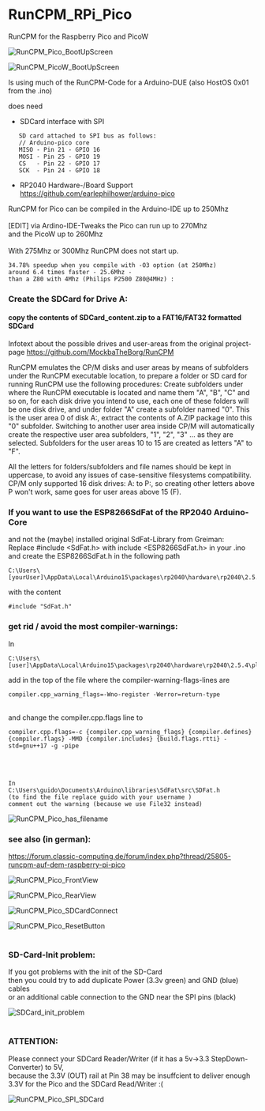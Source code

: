 # RunCPM_RPi_Pico
RunCPM for the Raspberry Pico and PicoW

![RunCPM_Pico_BootUpScreen](https://github.com/guidol70/RunCPM_RPi_Pico/raw/main/more_pictures/RunCPM_v6_6_Pico.jpg?raw=true)

![RunCPM_PicoW_BootUpScreen](https://github.com/guidol70/RunCPM_RPi_Pico/raw/main/more_pictures/RunCPM_v6_6_PicoW.jpg?raw=true)

Is using much of the RunCPM-Code for a Arduino-DUE (also HostOS 0x01 from the .ino)

does need
- SDCard interface with SPI 

```
   SD card attached to SPI bus as follows:
   // Arduino-pico core
   MISO - Pin 21 - GPIO 16
   MOSI - Pin 25 - GPIO 19
   CS   - Pin 22 - GPIO 17
   SCK  - Pin 24 - GPIO 18
```
- RP2040 Hardware-/Board Support https://github.com/earlephilhower/arduino-pico

RunCPM for Pico can be compiled in the Arduino-IDE up to 250Mhz<br/><br/>
[EDIT] via Ardino-IDE-Tweaks the Pico can run up to 270Mhz<br/>
and the PicoW up to 260Mhz<br/><br/>
With 275Mhz or 300Mhz RunCPM does not start up.

```
34.78% speedup when you compile with -O3 option (at 250Mhz)
around 6.4 times faster - 25.6Mhz - 
than a Z80 with 4Mhz (Philips P2500 Z80@4MHz) :
```

### Create the SDCard for Drive A:
#### copy the contents of SDCard_content.zip to a FAT16/FAT32 formatted SDCard
Infotext about the possible drives and user-areas from the original project-page 
https://github.com/MockbaTheBorg/RunCPM

RunCPM emulates the CP/M disks and user areas by means of subfolders under the RunCPM executable location, to prepare a folder or SD card for running RunCPM use the following procedures:
Create subfolders under where the RunCPM executable is located and name them "A", "B", "C" and so on, for each disk drive you intend to use, each one of these folders will be one disk drive, and under folder "A" create a subfolder named "0". This is the user area 0 of disk A:, extract the contents of A.ZIP package into this "0" subfolder. Switching to another user area inside CP/M will automatically create the respective user area subfolders, "1", "2", "3" ... as they are selected. Subfolders for the user areas 10 to 15 are created as letters "A" to "F".

All the letters for folders/subfolders and file names should be kept in uppercase, to avoid any issues of case-sensitive filesystems compatibility. CP/M only supported 16 disk drives: A: to P:, so creating other letters above P won't work, same goes for user areas above 15 (F).


### If you want to use the ESP8266SdFat of the RP2040 Arduino-Core
and not the (maybe) installed original SdFat-Library from Greiman:<br>
Replace #include <SdFat.h> with include <ESP8266SdFat.h> in your .ino<br>
and create the ESP8266SdFat.h in the following path<br>
```
C:\Users\[yourUser]\AppData\Local\Arduino15\packages\rp2040\hardware\rp2040\2.5.2\libraries\ESP8266SdFat\src
```
with the content
```
#include "SdFat.h"
```


### get rid / avoid the most compiler-warnings:

In

```
C:\Users\[user]\AppData\Local\Arduino15\packages\rp2040\hardware\rp2040\2.5.4\platform.txt
```
add in the top of the file where the compiler-warning-flags-lines are

```
compiler.cpp_warning_flags=-Wno-register -Werror=return-type
```
<br>
and change the compiler.cpp.flags line to

```
compiler.cpp.flags=-c {compiler.cpp_warning_flags} {compiler.defines} {compiler.flags} -MMD {compiler.includes} {build.flags.rtti} -std=gnu++17 -g -pipe
```
<br>
<br>

```
In
C:\Users\guido\Documents\Arduino\libraries\SdFat\src\SDFat.h
(to find the file replace guido with your username )
comment out the warning (because we use File32 instead)
```
![RunCPM_Pico_has_filename](https://github.com/guidol70/RunCPM_RPi_Pico/raw/main/more_pictures/SdFat_h_changes.jpg?raw=true)

### see also (in german):<br>
https://forum.classic-computing.de/forum/index.php?thread/25805-runcpm-auf-dem-raspberry-pi-pico<br>

![RunCPM_Pico_FrontView](https://github.com/guidol70/RunCPM_RPi_Pico/raw/main/more_pictures/RunCPM_Pico_FrontView_1024px.jpg?raw=true)

![RunCPM_Pico_RearView](https://github.com/guidol70/RunCPM_RPi_Pico/raw/main/more_pictures/RunCPM_Pico_RearView_1024px.jpg?raw=true)

![RunCPM_Pico_SDCardConnect](https://github.com/guidol70/RunCPM_RPi_Pico/raw/main/more_pictures/RunCPM_Pico_SDConnect_1024px.jpg?raw=true)

![RunCPM_Pico_ResetButton](https://github.com/guidol70/RunCPM_RPi_Pico/raw/main/more_pictures/RunCPM_Pico_ResetButton_1024px.jpg?raw=true)
<br><br>
### SD-Card-Init problem:<br>
If you got problems with the init of the SD-Card<br>
then you could try to add duplicate Power (3.3v green) and GND (blue) cables<br>
or an additional cable connection to the GND near the SPI pins (black)<br>

![SDCard_init_problem](https://github.com/guidol70/RunCPM_RPi_Pico/raw/main/more_pictures/Pico_RunCPM_more_Power_GND.jpg?raw=true)<br><br>

### ATTENTION:<br>
Please connect your SDCard Reader/Writer (if it has a 5v->3.3 StepDown-Converter) to 5V,<br>
because the 3.3V (OUT) rail at Pin 38 may be insuffcient to deliver enough 3.3V for the Pico and the SDCard Read/Writer :(
<br>

![RunCPM_Pico_SPI_SDCard](https://github.com/guidol70/RunCPM_RPi_Pico/raw/main/more_pictures/RunCPM_Pico_SPI_SDCard.jpg?raw=true)

